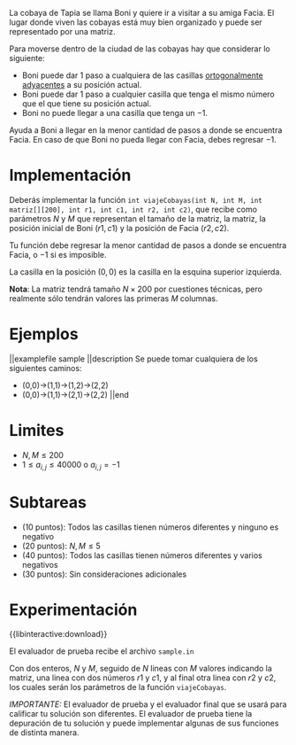 La cobaya de Tapia se llama Boni y quiere ir a visitar a su amiga Facia. El lugar donde viven las cobayas está muy bien organizado y puede ser representado por una matriz.

Para moverse dentro de la ciudad de las cobayas hay que considerar lo siguiente:

- Boni puede dar 1 paso a cualquiera de las casillas [ortogonalmente adyacentes](https://omegaup.com/docs/Glosario-OFMI.pdf) a su posición actual.
- Boni puede dar 1 paso a cualquier casilla que tenga el mismo número que el que tiene su posición actual.
- Boni no puede llegar a una casilla que tenga un $-1$.

Ayuda a Boni a llegar en la menor cantidad de pasos a donde se encuentra Facia. En caso de que Boni no pueda llegar con Facia, debes regresar $-1$.

# Implementación

Deberás implementar la función
`int viajeCobayas(int N, int M, int matriz[][200], int r1, int c1, int r2, int c2)`,
que recibe como parámetros $N$ y $M$ que representan el tamaño de la matriz, la matriz, la posición inicial de Boni $(r1, c1)$ y la posición de Facia $(r2, c2)$.

Tu función debe regresar la menor cantidad de pasos a donde se encuentra Facia, o $-1$ si es imposible.

La casilla en la posición $(0,0)$ es la casilla en la esquina superior izquierda.

**Nota**: La matriz tendrá tamaño $N\times200$ por cuestiones técnicas, pero realmente sólo tendrán valores las primeras $M$ columnas.

# Ejemplos

||examplefile
sample
||description
Se puede tomar cualquiera de los siguientes caminos:

- (0,0)->(1,1)->(1,2)->(2,2)
- (0,0)->(1,1)->(2,1)->(2,2)
  ||end

# Limites

- $N,M \leq 200$
- $1 \leq a_{i,j} \leq 40000$ o $a_{i,j} = -1$

# Subtareas

- (10 puntos): Todos las casillas tienen números diferentes y ninguno es negativo
- (20 puntos): $N, M \leq 5$
- (40 puntos): Todos las casillas tienen números diferentes y varios negativos
- (30 puntos): Sin consideraciones adicionales

# Experimentación

{{libinteractive:download}}

El evaluador de prueba recibe el archivo `sample.in`

Con dos enteros, $N$ y $M$, seguido de $N$ lineas con $M$ valores indicando la matriz,
una linea con dos números $r1$ y $c1$, y al final otra linea con $r2$ y $c2$, los cuales serán los parámetros de la función `viajeCobayas`.

_IMPORTANTE:_ El evaluador de prueba y el evaluador final que se usará para calificar tu solución son diferentes.
El evaluador de prueba tiene la depuración de tu solución y puede implementar algunas de sus funciones de distinta manera.
